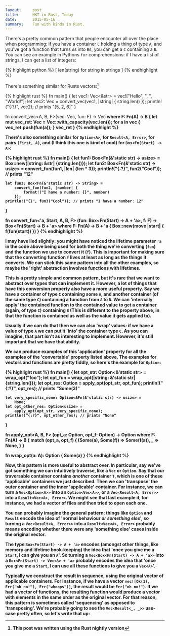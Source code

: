 ```yaml
---
layout:     post
title:      HKT in Rust, Today
date:       2015-05-16
summary:    Fun with kinds in Rust.
---
```


There's a pretty common pattern that people encounter all over the place when programming: if you have a container `C` holding a thing of type `A`, and you've got a function that turns `A`s into `B`s, you can get a `C` containing a `B`.
You can see an example in Pythons `for` comprehensions: if I have a list of strings, I can get a list of integers:

{% highlight python %} [ len(string) for string in strings ] {% endhighlight %}

There's something similar for Rusts vectors:[^1]
[^1]: This post was written using the Rust nightly version 

{% highlight rust %}
fn main() 
{
    let vec1: Vec<&str> = vec!["Hello", ", ", "World!"];
    let vec2: Vec<usize> = convert_vec(vec1, |string| {
        string.len()
    });
    println!("{:?}", vec2); // prints "[5, 2, 6]"
}

fn convert_vec<A, B, F>(vec: Vec<A>, fun: F) -> Vec<B>
    where F: Fn(A) -> B
{
    let mut vec_ret: Vec<B> = Vec::with_capacity(vec.len());
    for a in vec {
        vec_ret.push(fun(a));
    }
    vec_ret
}
{% endhighlight %}

There's also something similar for `Option<A>`, for `Result<A, Error>`, for pairs `(First, A)`, and (I think this one is kind of cool) for `Box<Fn(Start) -> A>`:

{% highlight rust %}
fn main() 
{
    let fun1: Box<Fn(&'static str) -> usize> = 
        Box::new(|string: &str| {string.len()});
    let fun2: Box<Fn(&'static str) -> usize> = 
        convert_fun(fun1, |len| {len * 3});
    println!("{:?}", fun2("Cool")); // prints "12"

    let fun3: Box<Fn(&'static str) -> String> = 
        convert_fun(fun2, |number| {
            format!("I have a number: {}", number)
        });
    println!("{}", fun3("Cool")); // prints "I have a number: 12"
}

fn convert_fun<'a, Start, A, B, F>
    (fun: Box<Fn(Start) -> A + 'a>, f: F) -> 
        Box<Fn(Start) -> B + 'a>
    where F: Fn(A) -> B + 'a
{
    Box::new(move |start| {
        f(fun(start))
    })
}
{% endhighlight %}

I may have lied slightly: you might have noticed the lifetime parameter `'a` in the code above being used for both the thing we're converting (`fun`) and the function we use to convert it (`f`).
This is important for making sure that the converting function `f` lives at least as long as the things it converts.
We can stick this same pattern into all the other examples, so maybe the 'right' abstraction involves functions with lifetimes.

This is a pretty simple and common pattern, but it's rare that we want to abstract over types that can implement it.
However, a lot of things that have this conversion property also have a more useful property.
Say we have a container of type `C` containing some `A`, and another container (of the same type `C`) containing a function from `A` to `B`.
We can 'internally apply' the contained function to the contained value to get a container (again, of type `C`) containing `B`
(This is different to the property above, in that the function is contained as well as the value it gets applied to).

Usually if we can do that then we can also 'wrap' values: if we have a value of type `A` we can put it 'into' the container type `C`.
As you can imagine, that part isn't as interesting to implement.
However, it's still important that we have that ability.

We can produce examples of this 'application' property for all the examples of the 'convertable' property listed above.
The examples for vectors and functions are pretty fiddly, so here's the example for `Option`:

{% highlight rust %}
fn main() 
{
    let opt_str: Option<&'static str> = wrap_opt("foo");
    let opt_fun = wrap_opt(|string: &'static str| {string.len()});
    let opt_res: Option<usize> = apply_opt(opt_str, opt_fun);
    println!("{:?}", opt_res); // prints "Some(3)"

    let very_specific_none: Option<&Fn(&'static str) -> usize> =
        None;
    let opt_other_res: Option<usize> = 
        apply_opt(opt_str, very_specific_none);
    println!("{:?}", opt_other_res); // prints "None"
}

fn apply_opt<A, B, F>
    (opt_a: Option<A>, opt_f: Option<F>) -> Option<B>
    where F: Fn(A) -> B
{
    match (opt_a, opt_f) {
        (Some(a), Some(f)) => Some(f(a)),
        _                  => None,
    }
}

fn wrap_opt<A>(a: A): Option<A>
{
    Some(a)
}
{% endhighlight %}

Now, this pattern is more useful to abstract over. In particular, say we've got something we can intuitively traverse, like a `Vec` or `Option`.
Say that our traversable container contains _another_ container `T`, which is one of these 'applicable' containers we just described.
Then we can 'transpose' the outer container and the inner 'applicable' container.
For instance, we can turn a `Vec<Option<A>>` into an `Option<Vec<A>>`, or a `Vec<Result<A, Error>>` into a `Result<Vec<A>, Error>`.
We might see that last example if, for instance, we had a vector of files and then tried to open each one.

You can probably imagine the general pattern:
things like `Option` and `Result` encode the idea of 'normal behaviour _or something else_', so turning a `Vec<Result<A, Error>>` into a `Result<Vec<A>, Error>` probably means encoding whether there were any 'something else' cases inside the original vector.

The type `Box<Fn(Start) -> A + 'a>` encodes (amongst other things, like memory and lifetime book-keeping) the idea that 'once you give me a `Start`, I can give you an `A`'.
So turning a `Vec<Box<Fn(Start) -> A + 'a>>` into a `Box<Fn(Start) -> Vec<A> + 'a>` probably encodes the idea that 'once you give me a `Start`, I can use all these functions to give you a `Vec<A>`'.

Typically we construct the result in sequence, using the original vector of applicable containers.
For instance, if we have a vector `vec![Ok(1), Err("oh no!"), Err("whoops")]`, the result would be `Err("oh no!")`.
If we had a vector of functions, the resulting function would produce a vector with elements in the same order as the original vector.
For that reason, this pattern is sometimes called 'sequencing' as opposed to 'transposing'.
We're probably going to see the `Vec<Result<_, _>>` use-case pretty often, so let's write that up:


